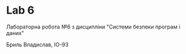 # Lab 6

Лабораторна робота №6 з дисципліни "Системи безпеки програм і даних"

Бриль Владислав, ІО-93
